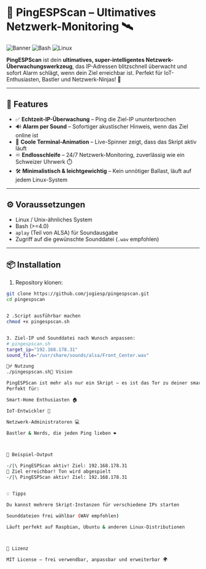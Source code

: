 # 🚀 PingESPScan – Ultimatives Netzwerk-Monitoring 🛰️

![Banner](https://img.shields.io/badge/Status-Beta-blue) ![Bash](https://img.shields.io/badge/Language-Bash-yellow) ![Linux](https://img.shields.io/badge/Platform-Linux-red)

**PingESPScan** ist dein **ultimatives, super-intelligentes Netzwerk-Überwachungswerkzeug**, das IP-Adressen blitzschnell überwacht und sofort Alarm schlägt, wenn dein Ziel erreichbar ist. Perfekt für IoT-Enthusiasten, Bastler und Netzwerk-Ninjas! 🥷

---

## 🌟 Features

- ✅ **Echtzeit-IP-Überwachung** – Ping die Ziel-IP ununterbrochen  
- 🔊 **Alarm per Sound** – Sofortiger akustischer Hinweis, wenn das Ziel online ist  
- 🎨 **Coole Terminal-Animation** – Live-Spinner zeigt, dass das Skript aktiv läuft  
- ♾️ **Endlosschleife** – 24/7 Netzwerk-Monitoring, zuverlässig wie ein Schweizer Uhrwerk ⏱️  
- 🛠️ **Minimalistisch & leichtgewichtig** – Kein unnötiger Ballast, läuft auf jedem Linux-System  

---

## ⚙️ Voraussetzungen

- Linux / Unix-ähnliches System  
- Bash (>=4.0)  
- `aplay` (Teil von ALSA) für Soundausgabe  
- Zugriff auf die gewünschte Sounddatei (`.wav` empfohlen)

---

## 📦 Installation

1. Repository klonen:
```bash
git clone https://github.com/jogiesp/pingespscan.git
cd pingespscan


2 .Script ausführbar machen
chmod +x pingespscan.sh


3. Ziel-IP und Sounddatei nach Wunsch anpassen:
# pingespscan.sh
target_ip="192.168.178.31"
sound_file="/usr/share/sounds/alsa/Front_Center.wav"

🏃‍♂️ Nutzung
./pingespscan.sh🎯 Vision

PingESPScan ist mehr als nur ein Skript – es ist das Tor zu deiner smarten Netzwerk-Kontrolle.
Perfekt für:

Smart-Home Enthusiasten 🏠

IoT-Entwickler 🤖

Netzwerk-Administratoren 💻

Bastler & Nerds, die jeden Ping lieben ❤️



📝 Beispiel-Output

-/|\ PingESPScan aktiv! Ziel: 192.168.178.31
🔔 Ziel erreichbar! Ton wird abgespielt
-/|\ PingESPScan aktiv! Ziel: 192.168.178.31


💡 Tipps

Du kannst mehrere Skript-Instanzen für verschiedene IPs starten

Sounddateien frei wählbar (WAV empfohlen)

Läuft perfekt auf Raspbian, Ubuntu & anderen Linux-Distributionen



📜 Lizenz

MIT License – frei verwendbar, anpassbar und erweiterbar 🌍



